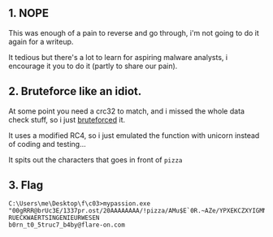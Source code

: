 ## 1. NOPE

This was enough of a pain to reverse and go through, i'm not going to do it again for a writeup.

It tedious but there's a lot to learn for aspiring malware analysts, i encourage it you to do it (partly to share our pain).


## 2. Bruteforce like an idiot.

At some point you need a crc32 to match, and i missed the whole data check stuff, so i just [bruteforced](find_key_for_crc.py) it.

It uses a modified RC4, so i just emulated the function with unicorn instead of coding and testing...

It spits out the characters that goes in front of `pizza`

## 3. Flag

```
C:\Users\me\Desktop\f\c03>mypassion.exe "00gRRR@brUc3E/1337pr.ost/20AAAAAAAA/!pizza/AMu$E`0R.~AZe/YPXEKCZXYIGMNOXNMXPYCXGXN/ob5cUr3/fin/"
RUECKWAERTSINGENIEURWESEN
b0rn_t0_5truc7_b4by@flare-on.com
``` 
